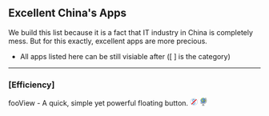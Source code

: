 ## Excellent China's Apps

We build this list because it is a fact that IT industry in China is completely mess. But for this exactly, excellent apps are more precious.

* All apps listed here can be still visiable after (\[ \] is the category)

---

### \[Efficiency\]  
fooView - A quick, simple yet powerful floating button.  ![](../assets/free.png) ![](../assets/earth-globe.png)

